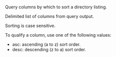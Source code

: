 Query columns by which to sort a directory listing.

Delimited list of columns from query output.

Sorting is case sensitive.

To qualify a column, use one of the following values:

- asc: ascending (a to z) sort order.
- desc: descending (z to a) sort order.
